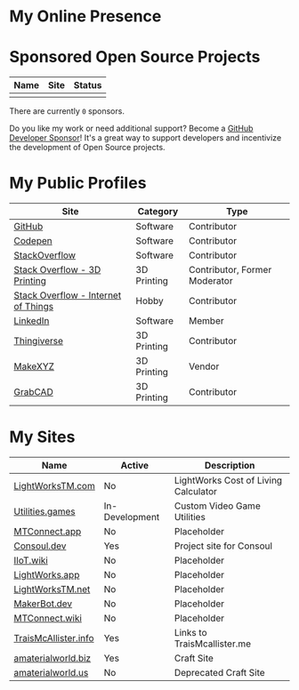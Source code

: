 # My Online Presence

# Sponsored Open Source Projects


| Name | Site | Status |
| --- | --- | --- |
|  |  |  |

There are currently `0` sponsors.

Do you like my work or need additional support? Become a [GitHub Developer Sponsor](https://github.com/sponsors/tbm0115)! It's a great way to support developers and incentivize the development of Open Source projects.

# My Public Profiles


| Site | Category | Type |
| --- | --- | --- |
| [GitHub](https://github.com/tbm0115) | Software | Contributor |
| [Codepen](https://codepen.io/tbm0115) | Software | Contributor |
| [StackOverflow](https://stackoverflow.com/users/story/4585104) | Software | Contributor |
| [Stack Overflow - 3D Printing](https://3dprinting.stackexchange.com/users/98/tbm0115) | 3D Printing | Contributor, Former Moderator |
| [Stack Overflow - Internet of Things](https://iot.stackexchange.com/users/16/tbm0115) | Hobby | Contributor |
| [LinkedIn](https://www.linkedin.com/in/trais-mcallister-19648b5b/) | Software | Member |
| [Thingiverse](https://www.thingiverse.com/tbm0115/about) | 3D Printing | Contributor |
| [MakeXYZ](https://www.makexyz.com/store/maker/tbm0115) | 3D Printing | Vendor |
| [GrabCAD](https://grabcad.com/trais.mcallister-1/) | 3D Printing | Contributor |


# My Sites

| Name | Active | Description |
| --- | --- | --- |
| [LightWorksTM.com](https://lightworkstm.com) | No | LightWorks Cost of Living Calculator |
| [Utilities.games](https://utilities.games) | In-Development | Custom Video Game Utilities |
| [MTConnect.app]() | No | Placeholder |
| [Consoul.dev](https://consoul.dev) | Yes | Project site for Consoul |
| [IIoT.wiki]() | No | Placeholder |
| [LightWorks.app]() | No | Placeholder |
| [LightWorksTM.net]() | No | Placeholder |
| [MakerBot.dev]() | No | Placeholder |
| [MTConnect.wiki]() | No | Placeholder |
| [TraisMcAllister.info](https://traismcallister.info) | Yes | Links to TraisMcallister.me |
| [amaterialworld.biz](https://amaterialworld.biz) | Yes | Craft Site |
| [amaterialworld.us](https://amaterialworld.us) | No | Deprecated Craft Site |
